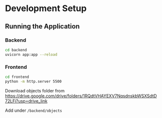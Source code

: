 # Development Setup

## Running the Application

### Backend
```bash
cd backend
uvicorn app:app --reload
```

### Frontend
```bash
cd frontend
python -m http.server 5500
```

Download objects folder from https://drive.google.com/drive/folders/1RQdtVHAYEXV7NqsdnskbWSXSdtD72LFi?usp=drive_link

Add under ```/backend/objects```
